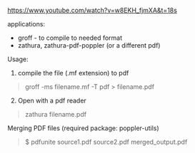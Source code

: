 https://www.youtube.com/watch?v=w8EKH_fjmXA&t=18s

applications:
* groff - to compile to needed format
* zathura, zathura-pdf-poppler (or a different pdf)

Usage:
1) compile the file (.mf extension) to pdf
> groff -ms filename.mf -T pdf > filename.pdf

2) Open with a pdf reader
> zathura filename.pdf

Merging PDF files
(required package: poppler-utils)
> $ pdfunite source1.pdf source2.pdf merged_output.pdf
